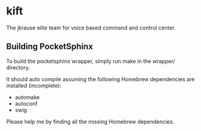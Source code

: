 # kift
The jkrause elite team for voice based command and control center.

## Building PocketSphinx

To build the pocketsphinx wrapper, simply run make in the wrapper/ directory.

It should auto compile assuming the following Homebrew dependencies are installed (incomplete):

- automake
- autoconf
- swig

Please help me by finding all the missing Homebrew dependencies.
